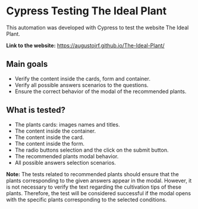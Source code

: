 # Cypress Testing The Ideal Plant

This automation was developed with Cypress to test the website The Ideal Plant.

**Link to the website:** https://augustojrf.github.io/The-Ideal-Plant/

## Main goals

- Verify the content inside the cards, form and container.
- Verify all possible answers scenarios to the questions.
- Ensure the correct behavior of the modal of the recommended plants.

## What is tested?

- The plants cards: images names and titles.
- The content inside the container.
- The content inside the card.
- The content inside the form. 
- The radio buttons selection and the click on the submit button.
- The recommended plants modal behavior.
- All possible answers selection scenarios.

**Note:** The tests related to recommended plants should ensure that the plants corresponding to the given answers appear in the modal. However, it is not necessary to verify the text regarding the cultivation tips of these plants. Therefore, the test will be considered successful if the modal opens with the specific plants corresponding to the selected conditions.